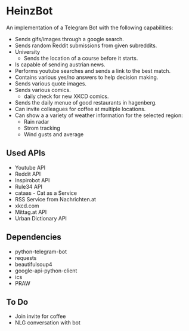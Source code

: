# HeinzBot

An implementation of a Telegram Bot with the following capabilities:

* Sends gifs/images through a google search.
* Sends random Reddit submissions from given subreddits.
* University
  * Sends the location of a course before it starts.
* Is capable of sending austrian news.
* Performs youtube searches and sends a link to the best match.
* Contains various yes/no answers to help decision making.
* Sends various quote images.
* Sends various comics.
  * daily check for new XKCD comics.
* Sends the daily menue of good restaurants in hagenberg.
* Can invite colleagues for coffee at multiple locations.
* Can show a a variety of weather information for the selected region:
  * Rain radar
  * Strom tracking
  * Wind gusts and average


## Used APIs

* Youtube API 
* Reddit API
* Inspirobot API
* Rule34 API
* cataas - Cat as a Service
* RSS Service from Nachrichten.at
* xkcd.com
* Mittag.at API
* Urban Dictionary API


## Dependencies

* python-telegram-bot
* requests
* beautifulsoup4
* google-api-python-client
* ics
* PRAW


## To Do

* Join invite for coffee
* NLG conversation with bot
